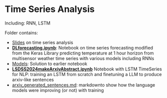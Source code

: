 # Time Series Analysis 

Including: RNN, LSTM

Folder contains: 

- [Slides](https://github.com/lssds2024/lssds2024/blob/main/TimeSeries/lsdss24_ts.pdf) on time series analysis
- [**DLforecasting.ipynb**](https://github.com/lssds2024/lssds2024/blob/main/TimeSeries/DLforecasting.ipynb): Notebook on time series forecasting modified from the Keras Library predicting temperature at 1 hour horizon from multisensor weather time series with various  models including RNNs
- [Models](https://github.com/lssds2024/lssds2024/blob/main/TimeSeries/Models): Solution to earlier notebook
- [**LSDSS2024makeArxivAbstract.ipynb**](https://github.com/lssds2024/lssds2024/blob/main/TimeSeries/LSDSS2024makeArxivAbstract.ipynb) Notebook with LSTM TimeSeries for NLP: training an LSTM from scratch and finetuning a LLM to produce arxiv-like sentences
- [arxiv_generated_sentences.md](https://github.com/lssds2024/lssds2024/blob/main/TimeSeries/arxiv_generated_sentences.md): markdownto show how the language models were improving (or not) with training

